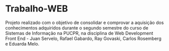 # Trabalho-WEB
Projeto realizado com o objetivo de consolidar e comprovar a aquisição dos conhecimentos adquiridos durante o segundo semestre do curso de Sistemas de Informação na PUCPR, na disciplina de Web Development Front End - Juan Servelo, Rafael Gabardo, Ray Govaski, Carlos Rosemberg e Eduarda Melo.
